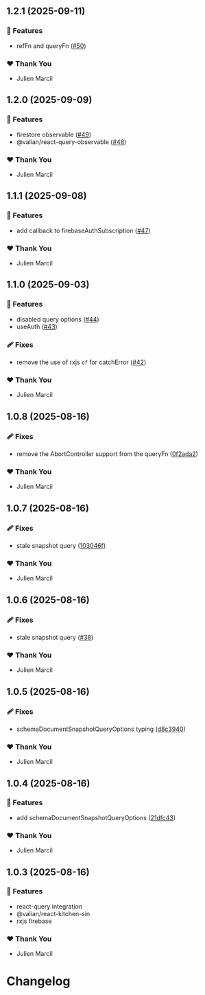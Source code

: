 ## 1.2.1 (2025-09-11)

### 🚀 Features

- refFn and queryFn ([#50](https://github.com/valian-ca/react-firebase/pull/50))

### ❤️ Thank You

- Julien Marcil

## 1.2.0 (2025-09-09)

### 🚀 Features

- firestore observable ([#49](https://github.com/valian-ca/react-firebase/pull/49))
- @valian/react-query-observable ([#48](https://github.com/valian-ca/react-firebase/pull/48))

### ❤️ Thank You

- Julien Marcil

## 1.1.1 (2025-09-08)

### 🚀 Features

- add callback to firebaseAuthSubscription ([#47](https://github.com/valian-ca/react-firebase/pull/47))

### ❤️ Thank You

- Julien Marcil

## 1.1.0 (2025-09-03)

### 🚀 Features

- disabled query options ([#44](https://github.com/valian-ca/react-firebase/pull/44))
- useAuth ([#43](https://github.com/valian-ca/react-firebase/pull/43))

### 🩹 Fixes

- remove the use of rxjs `of` for catchError ([#42](https://github.com/valian-ca/react-firebase/pull/42))

### ❤️ Thank You

- Julien Marcil

## 1.0.8 (2025-08-16)

### 🩹 Fixes

- remove the AbortController support from the queryFn ([0f2ada2](https://github.com/valian-ca/react-firebase/commit/0f2ada2))

### ❤️ Thank You

- Julien Marcil

## 1.0.7 (2025-08-16)

### 🩹 Fixes

- stale snapshot query ([103046f](https://github.com/valian-ca/react-firebase/commit/103046f))

### ❤️ Thank You

- Julien Marcil

## 1.0.6 (2025-08-16)

### 🩹 Fixes

- stale snapshot query ([#38](https://github.com/valian-ca/react-firebase/pull/38))

### ❤️ Thank You

- Julien Marcil

## 1.0.5 (2025-08-16)

### 🩹 Fixes

- schemaDocumentSnapshotQueryOptions typing ([d8c3940](https://github.com/valian-ca/react-firebase/commit/d8c3940))

### ❤️ Thank You

- Julien Marcil

## 1.0.4 (2025-08-16)

### 🚀 Features

- add schemaDocumentSnapshotQueryOptions ([21dfc43](https://github.com/valian-ca/react-firebase/commit/21dfc43))

### ❤️ Thank You

- Julien Marcil

## 1.0.3 (2025-08-16)

### 🚀 Features

- react-query integration
- @valian/react-kitchen-sin
- rxjs firebase

### ❤️ Thank You

- Julien Marcil

# Changelog

